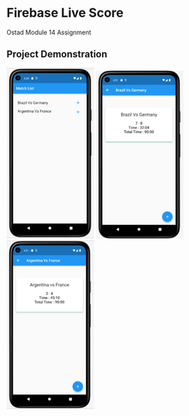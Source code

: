 # Firebase Live Score

Ostad Module 14 Assignment

## Project Demonstration
<img src = "screenshot/mainscreen.png" width ="200" /> <img src = "screenshot/matchone.png" width ="200" /> <img src = "screenshot/matchtwo.png" width ="200" />